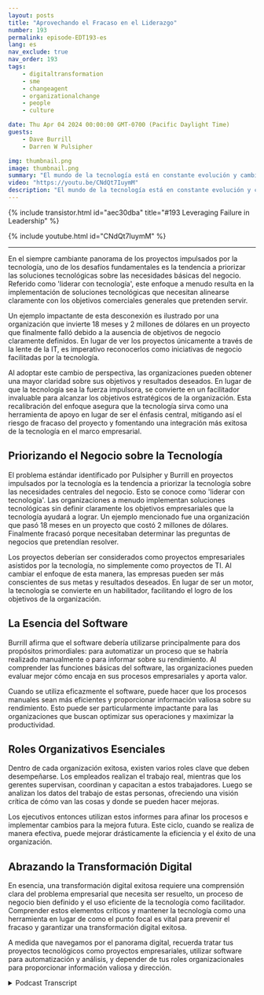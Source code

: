 ```yaml
---
layout: posts
title: "Aprovechando el Fracaso en el Liderazgo"
number: 193
permalink: episode-EDT193-es
lang: es
nav_exclude: true
nav_order: 193
tags:
    - digitaltransformation
    - sme
    - changeagent
    - organizationalchange
    - people
    - culture

date: Thu Apr 04 2024 00:00:00 GMT-0700 (Pacific Daylight Time)
guests:
    - Dave Burrill
    - Darren W Pulsipher

img: thumbnail.png
image: thumbnail.png
summary: "El mundo de la tecnología está en constante evolución y cambio. En este panorama digital, es importante entender no solo la tecnología que se utiliza, sino también el proceso de negocio subyacente y el propósito que impulsa. Los veteranos de la tecnología Darren Pulsipher y Dave Burrill imparten sabiduría sobre esta combinación crítica en su podcast Abrazando la Transformación Digital."
video: "https://youtu.be/CNdQt7IuymM"
description: "El mundo de la tecnología está en constante evolución y cambio. En este panorama digital, es importante entender no solo la tecnología que se utiliza, sino también el proceso de negocio subyacente y el propósito que impulsa. Los veteranos de la tecnología Darren Pulsipher y Dave Burrill imparten sabiduría sobre esta combinación crítica en su podcast Abrazando la Transformación Digital."
---
```


<div>
{% include transistor.html id="aec30dba" title="#193 Leveraging Failure in Leadership" %}

{% include youtube.html id="CNdQt7IuymM" %}
</div>

---

En el siempre cambiante panorama de los proyectos impulsados por la tecnología, uno de los desafíos fundamentales es la tendencia a priorizar las soluciones tecnológicas sobre las necesidades básicas del negocio. Referido como 'liderar con tecnología', este enfoque a menudo resulta en la implementación de soluciones tecnológicas que necesitan alinearse claramente con los objetivos comerciales generales que pretenden servir.

Un ejemplo impactante de esta desconexión es ilustrado por una organización que invierte 18 meses y 2 millones de dólares en un proyecto que finalmente falló debido a la ausencia de objetivos de negocio claramente definidos. En lugar de ver los proyectos únicamente a través de la lente de la IT, es imperativo reconocerlos como iniciativas de negocio facilitadas por la tecnología.

Al adoptar este cambio de perspectiva, las organizaciones pueden obtener una mayor claridad sobre sus objetivos y resultados deseados. En lugar de que la tecnología sea la fuerza impulsora, se convierte en un facilitador invaluable para alcanzar los objetivos estratégicos de la organización. Esta recalibración del enfoque asegura que la tecnología sirva como una herramienta de apoyo en lugar de ser el énfasis central, mitigando así el riesgo de fracaso del proyecto y fomentando una integración más exitosa de la tecnología en el marco empresarial.

## Priorizando el Negocio sobre la Tecnología

El problema estándar identificado por Pulsipher y Burrill en proyectos impulsados por la tecnología es la tendencia a priorizar la tecnología sobre las necesidades centrales del negocio. Esto se conoce como 'liderar con tecnología'. Las organizaciones a menudo implementan soluciones tecnológicas sin definir claramente los objetivos empresariales que la tecnología ayudará a lograr. Un ejemplo mencionado fue una organización que pasó 18 meses en un proyecto que costó 2 millones de dólares. Finalmente fracasó porque necesitaban determinar las preguntas de negocios que pretendían resolver.

Los proyectos deberían ser considerados como proyectos empresariales asistidos por la tecnología, no simplemente como proyectos de TI. Al cambiar el enfoque de esta manera, las empresas pueden ser más conscientes de sus metas y resultados deseados. En lugar de ser un motor, la tecnología se convierte en un habilitador, facilitando el logro de los objetivos de la organización.

## La Esencia del Software

Burrill afirma que el software debería utilizarse principalmente para dos propósitos primordiales: para automatizar un proceso que se habría realizado manualmente o para informar sobre su rendimiento. Al comprender las funciones básicas del software, las organizaciones pueden evaluar mejor cómo encaja en sus procesos empresariales y aporta valor.

Cuando se utiliza eficazmente el software, puede hacer que los procesos manuales sean más eficientes y proporcionar información valiosa sobre su rendimiento. Esto puede ser particularmente impactante para las organizaciones que buscan optimizar sus operaciones y maximizar la productividad.

## Roles Organizativos Esenciales

Dentro de cada organización exitosa, existen varios roles clave que deben desempeñarse. Los empleados realizan el trabajo real, mientras que los gerentes supervisan, coordinan y capacitan a estos trabajadores. Luego se analizan los datos del trabajo de estas personas, ofreciendo una visión crítica de cómo van las cosas y donde se pueden hacer mejoras.

Los ejecutivos entonces utilizan estos informes para afinar los procesos e implementar cambios para la mejora futura. Este ciclo, cuando se realiza de manera efectiva, puede mejorar drásticamente la eficiencia y el éxito de una organización.

## Abrazando la Transformación Digital

En esencia, una transformación digital exitosa requiere una comprensión clara del problema empresarial que necesita ser resuelto, un proceso de negocio bien definido y el uso eficiente de la tecnología como facilitador. Comprender estos elementos críticos y mantener la tecnología como una herramienta en lugar de como el punto focal es vital para prevenir el fracaso y garantizar una transformación digital exitosa.

A medida que navegamos por el panorama digital, recuerda tratar tus proyectos tecnológicos como proyectos empresariales, utilizar software para automatización y análisis, y depender de tus roles organizacionales para proporcionar información valiosa y dirección.



<details>
<summary> Podcast Transcript </summary>

<p></p>

</details>

